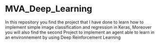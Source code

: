 # MVA_Deep_Learning

In this repository you find the project that I have done to learn how to implement simple image classification and regression in Keras, Moreover you will also find the second Project to implement an agent able to learn in an environnement by using Deep Reinforcement Learning

